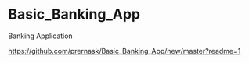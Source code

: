 # Basic_Banking_App
Banking Application

https://github.com/prernask/Basic_Banking_App/new/master?readme=1
